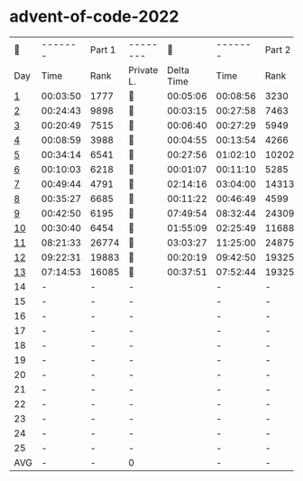 # advent-of-code-2022

<table>
    <tr>
        <td>🎄</td>
        <td>-------</td>
        <td>Part 1</td>
        <td>--------</td>
        <td>🎅</td>
        <td>-------</td>
        <td>Part 2</td>
        <td>-------</td>
    </tr>
    <tr>
        <td>Day</td>
        <td>Time</td>
        <td>Rank</td>
        <td>Private L.</td>
        <td>Delta Time</td>
        <td>Time</td>
        <td>Rank</td>
        <td>Private L.</td>
    </tr>
    <tr>
        <td><a href="https://github.com/31b4/advent-of-code-2022/blob/main/day01/main.py">1</a></td>
        <td>00:03:50 </td>
        <td>1777</td>
        <td>🏅</td>
        <td>00:05:06</td>
        <td>00:08:56</td>
        <td>3230</td>
        <td>🏅</td>
    </tr>
    <tr>
        <td><a href="https://github.com/31b4/advent-of-code-2022/blob/main/day02/main.py">2</a></td>
        <td>00:24:43</td>
        <td>9898</td>
        <td>🥉</td>
        <td>00:03:15</td>
        <td>00:27:58</td>
        <td>7463</td>
        <td>🥉</td>
    </tr>
    <tr>
        <td><a href="https://github.com/31b4/advent-of-code-2022/blob/main/day03/main.py">3</a></td>
        <td>00:20:49</td>
        <td>7515</td>
        <td>🥉</td>
        <td>00:06:40</td>
        <td>00:27:29</td>
        <td>5949</td>
        <td>🥉</td>
    </tr>
    <tr>
        <td><a href="https://github.com/31b4/advent-of-code-2022/blob/main/day04/main.py">4</a></td>
        <td>00:08:59</td>
        <td>3988</td>
        <td>🏅</td>
        <td>00:04:55</td>
        <td>00:13:54</td>
        <td>4266</td>
        <td>🏅</td>
    </tr>
    <tr>
        <td><a href="https://github.com/31b4/advent-of-code-2022/blob/main/day05/main.py">5</a></td>
        <td>00:34:14</td>
        <td>6541</td>
        <td>🏅</td>
        <td>00:27:56</td>
        <td>01:02:10</td>
        <td>10202</td>
        <td>🥈</td>
    </tr>
    <tr>
        <td><a href="https://github.com/31b4/advent-of-code-2022/blob/main/day06/main.py">6</a></td>
        <td>00:10:03</td>
        <td>6218</td>
        <td>🏅</td>
        <td>00:01:07</td>
        <td>00:11:10</td>
        <td>5285</td>
        <td>🏅</td>
    </tr>
    <tr>
        <td><a href="https://github.com/31b4/advent-of-code-2022/blob/main/day07/main.py">7</a></td>
        <td>00:49:44</td>
        <td>4791</td>
        <td>🏅</td>
        <td>02:14:16</td>
        <td>03:04:00</td>
        <td>14313</td>
        <td>🏅</td>
    </tr>
    <tr>
        <td><a href="https://github.com/31b4/advent-of-code-2022/blob/main/day08/main.py">8</a></td>
        <td>00:35:27</td>
        <td>6685</td>
        <td>🥈</td>
        <td>00:11:22</td>
        <td>00:46:49</td>
        <td>4599</td>
        <td>🏅</td>
    </tr>
    <tr>
        <td><a href="https://github.com/31b4/advent-of-code-2022/blob/main/day09/main.py">9</a></td>
        <td>00:42:50</td>
        <td>6195</td>
        <td>🏅</td>
        <td>07:49:54</td>
        <td>08:32:44</td>
        <td>24309</td>
        <td>🏅</td>
    </tr>
    <tr>
        <td><a href="https://github.com/31b4/advent-of-code-2022/blob/main/day10/main.py">10</a></td>
        <td>00:30:40</td>
        <td>6454</td>
        <td>🏅</td>
        <td>01:55:09</td>
        <td>02:25:49</td>
        <td>11688</td>
        <td>🏅</td>
    </tr>
    <tr>
        <td><a href="https://github.com/31b4/advent-of-code-2022/blob/main/day11/main.py">11</a></td>
        <td>08:21:33</td>
        <td>26774</td>
        <td>🥈</td>
        <td>03:03:27</td>
        <td>11:25:00</td>
        <td>24875</td>
        <td>🥈</td>
    </tr>
    <tr>
       <td><a href="https://github.com/31b4/advent-of-code-2022/blob/main/day12/main.py">12</a></td>
        <td>09:22:31</td>
        <td>19883</td>
        <td>🥈</td>
        <td>00:20:19</td>
        <td>09:42:50</td>
        <td>19325</td>
        <td>🥈</td>
    </tr>
    <tr>
        <td><a href="https://github.com/31b4/advent-of-code-2022/blob/main/day13/main.py">13</a></td>
        <td>07:14:53</td>
        <td>16085</td>
        <td>🏅</td>
        <td>00:37:51</td>
        <td>07:52:44</td>
        <td>19325</td>
        <td>🏅</td>
    </tr>
    <tr>
        <td>14</td>
        <td>-</td>
        <td>-</td>
        <td>-</td>
        <td></td>
        <td>-</td>
        <td>-</td>
        <td>-</td>
    </tr>
    <tr>
        <td>15</td>
        <td>-</td>
        <td>-</td>
        <td>-</td>
        <td></td>
        <td>-</td>
        <td>-</td>
        <td>-</td>
    </tr>
    <tr>
        <td>16</td>
        <td>-</td>
        <td>-</td>
        <td>-</td>
        <td></td>
        <td>-</td>
        <td>-</td>
        <td>-</td>
    </tr>
    <tr>
        <td>17</td>
        <td>-</td>
        <td>-</td>
        <td>-</td>
        <td></td>
        <td>-</td>
        <td>-</td>
        <td>-</td>
    </tr>
    <tr>
        <td>18</td>
        <td>-</td>
        <td>-</td>
        <td>-</td>
        <td></td>
        <td>-</td>
        <td>-</td>
        <td>-</td>
    </tr>
    <tr>
        <td>19</td>
        <td>-</td>
        <td>-</td>
        <td>-</td>
        <td></td>
        <td>-</td>
        <td>-</td>
        <td>-</td>
    </tr>
    <tr>
        <td>20</td>
        <td>-</td>
        <td>-</td>
        <td>-</td>
        <td></td>
        <td>-</td>
        <td>-</td>
        <td>-</td>
    </tr>
    <tr>
        <td>21</td>
        <td>-</td>
        <td>-</td>
        <td>-</td>
        <td></td>
        <td>-</td>
        <td>-</td>
        <td>-</td>
    </tr>
    <tr>
        <td>22</td>
        <td>-</td>
        <td>-</td>
        <td>-</td>
        <td></td>
        <td>-</td>
        <td>-</td>
        <td>-</td>
    </tr>
    <tr>
        <td>23</td>
        <td>-</td>
        <td>-</td>
        <td>-</td>
        <td></td>
        <td>-</td>
        <td>-</td>
        <td>-</td>
    </tr>
    <tr>
        <td>24</td>
        <td>-</td>
        <td>-</td>
        <td>-</td>
        <td></td>
        <td>-</td>
        <td>-</td>
        <td>-</td>
    </tr>
    <tr>
        <td>25</td>
        <td>-</td>
        <td>-</td>
        <td>-</td>
        <td></td>
        <td>-</td>
        <td>-</td>
        <td>-</td>
    </tr>
    <tr>
        <td>AVG</td>
        <td>-</td>
        <td>-</td>
        <td>0</td>
        <td></td>
        <td>-</td>
        <td>-</td>
        <td>0</td>
    </tr>

</table>

